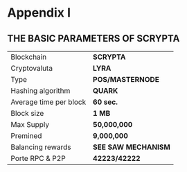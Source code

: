 # Appendix I

## THE BASIC PARAMETERS OF SCRYPTA

|  | |
| ----------- | -----------
Blockchain | **SCRYPTA**
Cryptovaluta | **LYRA**
Type | **POS/MASTERNODE**
Hashing algorithm | **QUARK**
Average time per block | **60 sec.**
Block size | **1 MB**
Max Supply | **50,000,000**
Premined | **9,000,000**
Balancing rewards | **SEE SAW MECHANISM**
Porte RPC & P2P | **42223/42222**
